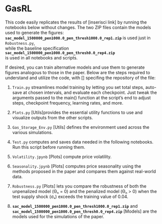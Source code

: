 # GasRL
This code  easily replicates the results of [inserisci link] by running the notebooks below without changes.
The two ZIP files contain the models used to generate the figures:  
**`sac_model_1500000_pen1000.0_pen_thresh1000.0_rep1.zip`** is used just in `Robustness.py`,  
while the baseline specification **`sac_model_1500000_pen1000.0_pen_thresh0.0_rep4.zip`**  
is used in all notebooks and scripts.

If desired, you can train alternative models and use them to generate figures analogous to those in the paper. 
Below are the steps required to understand and utilize the code, with [] specifing the repository of the file:

1) `Train.py`  streamlines model training by letting you set total steps, auto-save at chosen intervals, and evaluate each checkpoint. Just tweak the arguments passed to the main() function at the script’s end to adjust steps, checkpoint frequency, learning rates, and more.

2) `Plots.py` [Utils]provides the essential utility functions to  use and visualize outputs from the other scripts.

3) `Gas_Storage_Env.py` [Utils] defines the environment used across the various simulations.

4) `Test.py` computes and saves data  needed in the following notebooks. Run this script before running them.
   
5) `Volatility.jpynb` [Plots] compute price volatility.
   
7) `Seasonality.jpynb`  [Plots] computes price seasonality using the methods proposed in the paper and compares them against real-world data.

8) `Robustness.py` [Plots] lets you compare the robustness of both the unpenalized model (Θₙ = 0) and the penalized model (Θₙ > 0) when the test supply shock (σₛ) exceeds the training value of 0.04.

9) **`sac_model_1500000_pen1000.0_pen_thresh1000.0_rep1.zip`** and **`sac_model_1500000_pen1000.0_pen_thresh0.0_rep4.zip`**  [Models] are the models used for the simulations of the paper.


